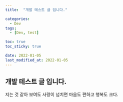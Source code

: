 ```yaml
---
title:  "개발 테스트 글 입니다."

categories:
  - Dev
tags:
  - [Dev, test]

toc: true
toc_sticky: true

date: 2022-01-05
last_modified_at: 2022-01-05
---
```




## 개발 테스트 글 입니다.
지는 것 같아 보여도 사랑이 넘치면 마음도 편하고 행복도 크다.

<br>


